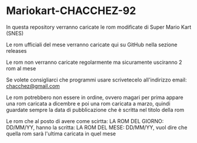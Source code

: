 # Mariokart-CHACCHEZ-92
In questa repository verranno caricate le rom modificate di Super Mario Kart (SNES)

Le rom ufficiali del mese verranno caricate qui su GitHub nella sezione releases

Le rom non verranno caricate regolarmente ma sicuramente usciranno 2 rom al mese

Se volete consigliarci che programmi usare scrivetecelo all'indirizzo email: chacchez@gmail.com

Le rom potrebbero non essere in ordine, ovvero magari per prima appare una rom caricata a dicembre e poi una rom caricata a marzo, quindi guardate sempre la data di pubblicazione che è scritta nel titolo della rom

Le rom che al posto di avere come scirtta: LA ROM DEL GIORNO: DD/MM/YY, hanno la scritta: LA ROM DEL MESE: DD/MM/YY, vuol dire che quella rom sarà l'ultima caricata in quel mese
